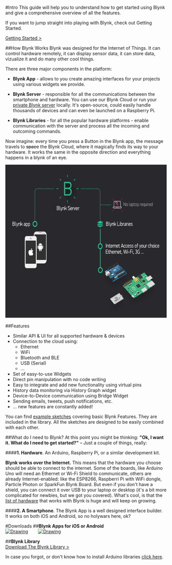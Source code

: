 #Intro
This guide will help you to understand how to get started using Blynk and give a comprehensive overview of all the features.
 
If you want to jump straight into playing with Blynk, check out Getting Started.
<br>

[Getting Started >](http://docs.blynk.cc/#getting-started)

##How Blynk Works
Blynk was designed for the Internet of Things. It can control hardware remotely, it can display sensor data, 
it can store data, vizualize it and do many other cool things. 

There are three major components in the platform: 

- **Blynk App** - allows to you create amazing interfaces for your projects using various widgets we provide.

- **Blynk Server** - responsible for all the communications between the smartphone and hardware. 
You can use our Blynk Cloud or run your [private Blynk server](http://docs.blynk.cc/#blynk-server-requirements) locally. 
It's open-source, could easily handle thousands of devices and can even be launched on a Raspberry Pi.

- **Blynk Libraries** - for all the popular hardware platforms - enable communication with the server and 
process all the incoming and outcoming commands.

Now imagine: every time you press a Button in the Blynk app, the message travels to ~~space~~ the Blynk Cloud, 
where it magically finds its way to your hardware. It works the same in the opposite direction and 
everything happens in a blynk of an eye.

<img src="images/architecture.png" style="width: 640px; height:478px"/>

##Features
* Similar API & UI for all supported hardware & devices
* Connection to the cloud using:
  * Ethernet
  * WiFi
  * Bluetooth and BLE
  * USB (Serial)
  * ...
* Set of easy-to-use Widgets
* Direct pin manipulation with no code writing
* Easy to integrate and add new functionality using virtual pins
* History data monitoring via History Graph widget
* Device-to-Device communication using Bridge Widget
* Sending emails, tweets, push notifications, etc.
* ... new features are constantly added!

You can find [example sketches](https://github.com/blynkkk/blynk-library/tree/master/examples) covering basic Blynk Features. 
They are included in the library. All the sketches are designed to be easily combined with each other.

##What do I need to Blynk?
At this point you might be thinking: **"Ok, I want it. What do I need to get started?"** – Just a couple of things, really:

####**1. Hardware**. 
An Arduino, Raspberry Pi, or a similar development kit.

**Blynk works over the Internet.** 
This means that the hardware you choose should be able to connect to the internet. Some of the boards, like Arduino Uno 
will need an Ethernet or Wi-Fi Shield to communicate, others are already Internet-enabled: like the ESP8266, Raspberri Pi with WiFi dongle, Particle Photon or SparkFun Blynk Board. But even if you don't have a shield, you can connect it over USB to your 
laptop or desktop (it's a bit more complicated for newbies, but we got you covered). 
What's cool, is that the [list of hardware](http://docs.blynk.cc/#supported-hardware) that works with Blynk is huge and will keep on growing. 
  
####**2. A Smartphone**. 
The Blynk App is a well designed interface builder. It works on both iOS and Android, so no holywars here, ok? 

#Downloads
##**Blynk Apps for iOS or Android** <br> 
[<img src="http://linkmaker.itunes.apple.com/images/badges/en-us/badge_appstore-lrg.svg" alt="Drawing" style=" width: 170px; height:60px"/>](https://itunes.apple.com/us/app/blynk-control-arduino-raspberry/id808760481?ls=1&mt=8)  &nbsp; &nbsp; &nbsp; &nbsp;[<img src="https://play.google.com/intl/en_us/badges/images/apps/en-play-badge.png" alt="Drawing" style=" width: 158px; height:42px"/>](https://play.google.com/store/apps/details?id=cc.blynk)

##**Blynk Library** <br>
[Download The Blynk Library >](https://github.com/blynkkk/blynk-library/releases/latest)

In case you forgot, or don't know how to install Arduino libraries [click here](http://www.arduino.cc/en/guide/libraries).
